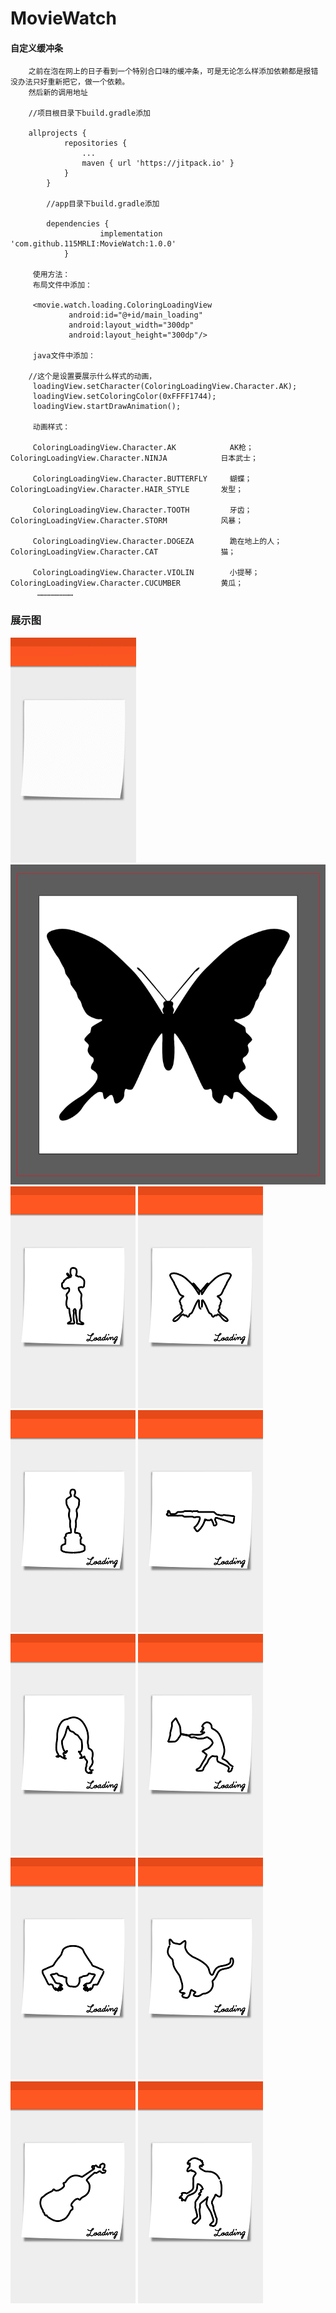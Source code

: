 # MovieWatch

#### 自定义缓冲条
        之前在泡在网上的日子看到一个特别合口味的缓冲条，可是无论怎么样添加依赖都是报错没办法只好重新把它，做一个依赖。
        然后新的调用地址
        
        //项目根目录下build.gradle添加
        
        allprojects {
        		repositories {
        			...
        			maven { url 'https://jitpack.io' }
        		}
        	}
        	
        	//app目录下build.gradle添加
        	
        	dependencies {
            	        implementation 'com.github.115MRLI:MovieWatch:1.0.0'
            	}
            	
         使用方法：
         布局文件中添加：
         
         <movie.watch.loading.ColoringLoadingView
                 android:id="@+id/main_loading"
                 android:layout_width="300dp"
                 android:layout_height="300dp"/>
                 
         java文件中添加：
        
        //这个是设置要展示什么样式的动画， 
         loadingView.setCharacter(ColoringLoadingView.Character.AK);
         loadingView.setColoringColor(0xFFFF1744);
         loadingView.startDrawAnimation();
         
         动画样式：
         
         ColoringLoadingView.Character.AK            AK枪；         ColoringLoadingView.Character.NINJA            日本武士；
         
         ColoringLoadingView.Character.BUTTERFLY     蝴蝶；         ColoringLoadingView.Character.HAIR_STYLE       发型；
         
         ColoringLoadingView.Character.TOOTH         牙齿；         ColoringLoadingView.Character.STORM            风暴；
         
         ColoringLoadingView.Character.DOGEZA        跪在地上的人； ColoringLoadingView.Character.CAT              猫；
         
         ColoringLoadingView.Character.VIOLIN        小提琴；       ColoringLoadingView.Character.CUCUMBER         黄瓜；
          ……………………
        	
### 展示图
![](screenshot/animation.gif)
![](screenshot/ill1.png)
![](screenshot/sc1.png)
![](screenshot/sc2.png)
![](screenshot/sc3.png)
![](screenshot/sc4.png)
![](screenshot/sc5.png)
![](screenshot/sc8.png)
![](screenshot/sc9.png)
![](screenshot/sc10.png)
![](screenshot/sc11.png)
![](screenshot/sc12.png)
